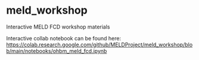 # meld_workshop
Interactive MELD FCD workshop materials

Interactive collab notebook can be found here:
https://colab.research.google.com/github/MELDProject/meld_workshop/blob/main/notebooks/ohbm_meld_fcd.ipynb
